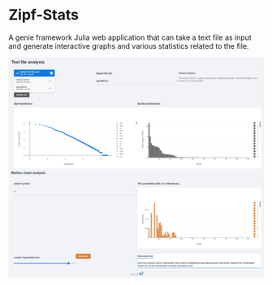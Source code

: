 # Zipf-Stats
A genie framework Julia web application that can take a text file as input and generate interactive graphs and various statistics related to the file.

![preview](app-example.png)

